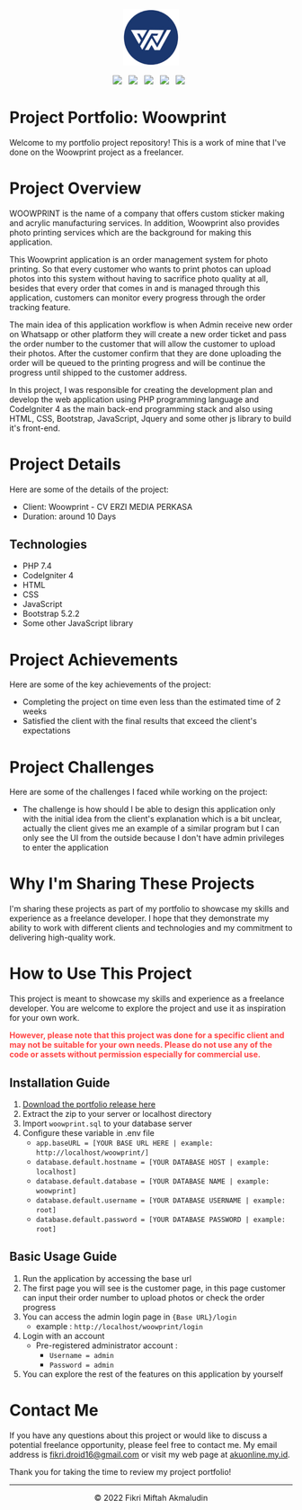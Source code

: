 <p align="center">
<img src="https://raw.githubusercontent.com/vkr16/oms-cetakfoto/main/public/assets/img/logo.png" alt"Inventoman logo" width="20%"></img>
<br>
<div align="center">
<img src="https://img.shields.io/badge/App Version-1.0-orange"></img> &nbsp; 
<img src="https://img.shields.io/badge/PHP%20Version-8.1.10-blue"></img> &nbsp;
<img src="https://img.shields.io/badge/CodeIgniter-4.2.7-red"></img> &nbsp;
<img src="https://img.shields.io/badge/Bootstrap-5.2.2-blueviolet"></img> &nbsp;
<img src="https://img.shields.io/badge/JQuery-3.6.1-blue"></img> &nbsp;
</div>
</p>

# Project Portfolio: Woowprint

Welcome to my portfolio project repository! This is a work of mine that I've done on the Woowprint project as a freelancer.

# Project Overview

WOOWPRINT is the name of a company that offers custom sticker making and acrylic manufacturing services. In addition, Woowprint also provides photo printing services which are the background for making this application. 

This Woowprint application is an order management system for photo printing. So that every customer who wants to print photos can upload photos into this system without having to sacrifice photo quality at all, besides that every order that comes in and is managed through this application, customers can monitor every progress through the order tracking feature. 

The main idea of this application workflow is when Admin receive new order on Whatsapp or other platform they will create a new order ticket and pass the order number to the customer that will allow the customer to upload their photos. After the customer confirm that they are done uploading the order will be queued to the printing progress and will be continue the progress until shipped to the customer address.

In this project, I was responsible for creating the development plan and develop the web application using PHP programming language and CodeIgniter 4 as the main back-end programming stack and also using HTML, CSS, Bootstrap, JavaScript, Jquery and some other js library to build it's front-end.

# Project Details

Here are some of the details of the project:

- Client: Woowprint - CV ERZI MEDIA PERKASA
- Duration: around 10 Days

## Technologies

- PHP 7.4
- CodeIgniter 4
- HTML
- CSS
- JavaScript
- Bootstrap 5.2.2
- Some other JavaScript library

# Project Achievements

Here are some of the key achievements of the project:

- Completing the project on time even less than the estimated time of 2 weeks
- Satisfied the client with the final results that exceed the client's expectations

# Project Challenges

Here are some of the challenges I faced while working on the project:

- The challenge is how should I be able to design this application only with the initial idea from the client's explanation which is a bit unclear, actually the client gives me an example of a similar program but I can only see the UI from the outside because I don't have admin privileges to enter the application

# Why I'm Sharing These Projects

I'm sharing these projects as part of my portfolio to showcase my skills and experience as a freelance developer. I hope that they demonstrate my ability to work with different clients and technologies and my commitment to delivering high-quality work.

# How to Use This Project

This project is meant to showcase my skills and experience as a freelance developer. You are welcome to explore the project and use it as inspiration for your own work.

**<p style="color:#ff4444">However, please note that this project was done for a specific client and may not be suitable for your own needs. Please do not use any of the code or assets without permission especially for commercial use.</p>**

## Installation Guide

1. [Download the portfolio release here](https://github.com/vkr16/inventoman/releases/tag/v1.0-portfolio)
2. Extract the zip to your server or localhost directory
3. Import `woowprint.sql` to your database server
4. Configure these variable in .env file
   - `app.baseURL = [YOUR BASE URL HERE | example: http://localhost/woowprint/]`
   - `database.default.hostname = [YOUR DATABASE HOST | example: localhost]`
   - `database.default.database = [YOUR DATABASE NAME | example: woowprint]`
   - `database.default.username = [YOUR DATABASE USERNAME | example: root]`
   - `database.default.password = [YOUR DATABASE PASSWORD | example: root]`

## Basic Usage Guide

1. Run the application by accessing the base url
2. The first page you will see is the customer page, in this page customer can input their order number to upload photos or check the order progress
3. You can access the admin login page in `{Base URL}/login` 
    - example : `http://localhost/woowprint/login`
4. Login with an account
   - Pre-registered administrator account :
     - `Username = admin`
     - `Password = admin`
5. You can explore the rest of the features on this application by yourself

# Contact Me

If you have any questions about this project or would like to discuss a potential freelance opportunity, please feel free to contact me. My email address is fikri.droid16@gmail.com or visit my web page at [akuonline.my.id](https://akuonline.my.id).

Thank you for taking the time to review my project portfolio!

<hr>
<p align="center">&copy; 2022 Fikri Miftah Akmaludin </p>

